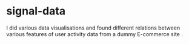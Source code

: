 # signal-data
I did various data visualisations and found different relations between various features of user activity data from a dummy E-commerce site .
